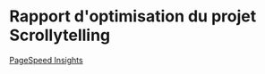 # Rapport d'optimisation du projet Scrollytelling

[PageSpeed Insights](https://pagespeed.web.dev/analysis/https-alexisbolduc1-github-io-Alexis_Bolduc-scrollytelling/9zvemma2ry?form_factor=desktop)
